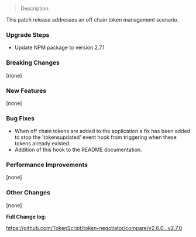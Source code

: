 > Description

This patch release addresses an off chain token management scenario.

### Upgrade Steps

* Update NPM package to version 2.7.1

### Breaking Changes

[none]

### New Features

[none]

### Bug Fixes

* When off chain tokens are added to the application a fix has been added to stop the 'tokensupdated' event hook from triggering when these tokens already existed. 
* Addition of this hook to the README documentation. 

### Performance Improvements

[none]
 
### Other Changes

[none]

**Full Change log**:

https://github.com/TokenScript/token-negotiator/compare/v2.6.0...v2.7.0
